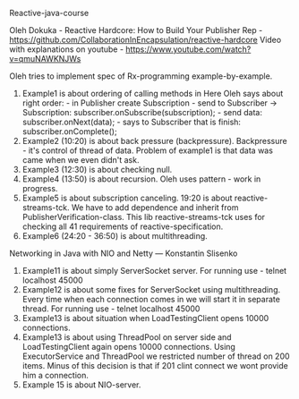 Reactive-java-course

Oleh Dokuka - Reactive Hardcore: How to Build Your Publisher
Rep - https://github.com/CollaborationInEncapsulation/reactive-hardcore
Video with explanations on youtube - https://www.youtube.com/watch?v=qmuNAWKNJWs

Oleh tries to implement spec of Rx-programming example-by-example.
1. Example1 is about ordering of calling methods in 
   Here Oleh says about right order: 
       - in Publisher create Subscription
       - send to Subscriber -> Subscription: subscriber.onSubscribe(subscription);
       - send data: subscriber.onNext(data);
       - says to Subscriber that is finish: subscriber.onComplete();
2. Example2 (10:20) is about back pressure (backpressure). Backpressure - it's control of thread of data. Problem of 
    example1 is that data was came when we even didn't ask.
3. Example3 (12:30) is about checking null.
4. Example4 (13:50) is about recursion. Oleh uses pattern - work in progress.
5. Example5 is about subscription canceling.
    19:20 is about reactive-streams-tck. We have to add dependence and inherit from PublisherVerification-class. 
    This lib reactive-streams-tck uses for checking all 41 requirements of reactive-specification.
6. Example6 (24:20 - 36:50) is about multithreading.

Networking in Java with NIO and Netty — Konstantin Slisenko
1. Example11 is about simply ServerSocket server. For running use - telnet localhost 45000
2. Example12 is about some fixes for ServerSocket using multithreading. Every time when each connection comes in we will
 start it in separate thread. For running use - telnet localhost 45000
3. Example13 is about situation when LoadTestingClient opens 10000 connections.
4. Example13 is about using ThreadPool on server side and LoadTestingClient again opens 10000 connections. Using ExecutorService 
and ThreadPool we restricted number of thread on 200 items. Minus of this decision is that if 201 clint connect we wont
provide him a connection.  
5. Example 15 is about NIO-server.